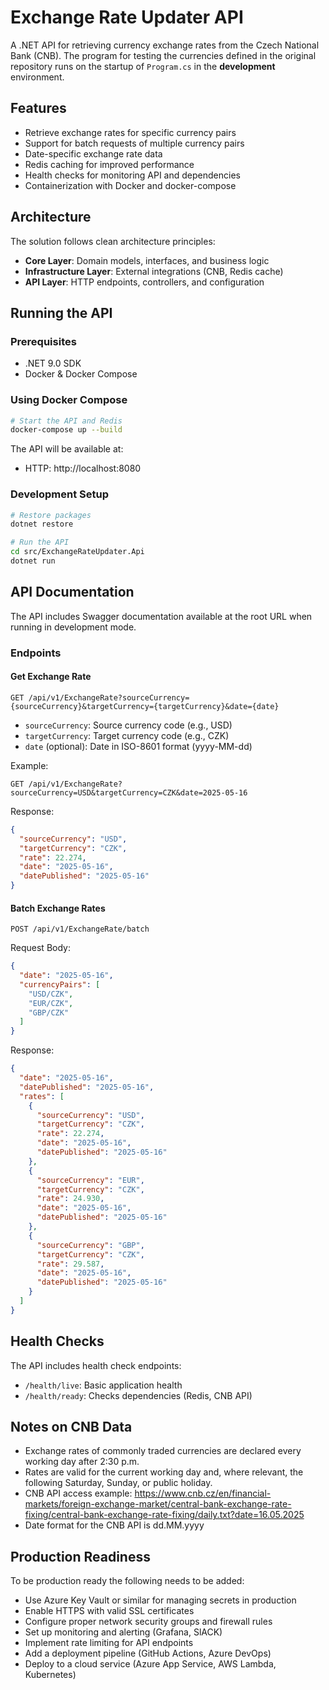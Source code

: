 # Exchange Rate Updater API

A .NET API for retrieving currency exchange rates from the Czech National Bank (CNB).
The program for testing the currencies defined in the original repository runs on the startup of `Program.cs` in the **development** environment.

## Features

- Retrieve exchange rates for specific currency pairs
- Support for batch requests of multiple currency pairs
- Date-specific exchange rate data
- Redis caching for improved performance
- Health checks for monitoring API and dependencies
- Containerization with Docker and docker-compose

## Architecture

The solution follows clean architecture principles:

- **Core Layer**: Domain models, interfaces, and business logic
- **Infrastructure Layer**: External integrations (CNB, Redis cache)
- **API Layer**: HTTP endpoints, controllers, and configuration

## Running the API

### Prerequisites

- .NET 9.0 SDK
- Docker & Docker Compose

### Using Docker Compose

```bash
# Start the API and Redis
docker-compose up --build
```

The API will be available at:

- HTTP: http://localhost:8080

### Development Setup

```bash
# Restore packages
dotnet restore

# Run the API
cd src/ExchangeRateUpdater.Api
dotnet run
```

## API Documentation

The API includes Swagger documentation available at the root URL when running in development mode.

### Endpoints

#### Get Exchange Rate

```
GET /api/v1/ExchangeRate?sourceCurrency={sourceCurrency}&targetCurrency={targetCurrency}&date={date}
```

- `sourceCurrency`: Source currency code (e.g., USD)
- `targetCurrency`: Target currency code (e.g., CZK)
- `date` (optional): Date in ISO-8601 format (yyyy-MM-dd)

Example:

```
GET /api/v1/ExchangeRate?sourceCurrency=USD&targetCurrency=CZK&date=2025-05-16
```

Response:

```json
{
  "sourceCurrency": "USD",
  "targetCurrency": "CZK",
  "rate": 22.274,
  "date": "2025-05-16",
  "datePublished": "2025-05-16"
}
```

#### Batch Exchange Rates

```
POST /api/v1/ExchangeRate/batch
```

Request Body:

```json
{
  "date": "2025-05-16",
  "currencyPairs": [
    "USD/CZK",
    "EUR/CZK",
    "GBP/CZK"
  ]
}
```

Response:

```json
{
  "date": "2025-05-16",
  "datePublished": "2025-05-16",
  "rates": [
    {
      "sourceCurrency": "USD",
      "targetCurrency": "CZK",
      "rate": 22.274,
      "date": "2025-05-16",
      "datePublished": "2025-05-16"
    },
    {
      "sourceCurrency": "EUR",
      "targetCurrency": "CZK",
      "rate": 24.930,
      "date": "2025-05-16",
      "datePublished": "2025-05-16"
    },
    {
      "sourceCurrency": "GBP",
      "targetCurrency": "CZK",
      "rate": 29.587,
      "date": "2025-05-16",
      "datePublished": "2025-05-16"
    }
  ]
}
```

## Health Checks

The API includes health check endpoints:

- `/health/live`: Basic application health
- `/health/ready`: Checks dependencies (Redis, CNB API)

## Notes on CNB Data

- Exchange rates of commonly traded currencies are declared every working day after 2:30 p.m.
- Rates are valid for the current working day and, where relevant, the following Saturday, Sunday, or public holiday.
- CNB API access example: https://www.cnb.cz/en/financial-markets/foreign-exchange-market/central-bank-exchange-rate-fixing/central-bank-exchange-rate-fixing/daily.txt?date=16.05.2025
- Date format for the CNB API is dd.MM.yyyy 

## Production Readiness
To be production ready the following needs to be added:

- Use Azure Key Vault or similar for managing secrets in production
- Enable HTTPS with valid SSL certificates
- Configure proper network security groups and firewall rules
- Set up monitoring and alerting (Grafana, SlACK)
- Implement rate limiting for API endpoints 
- Add a deployment pipeline (GitHub Actions, Azure DevOps)
- Deploy to a cloud service (Azure App Service, AWS Lambda, Kubernetes)
